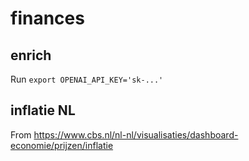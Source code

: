 # finances

## enrich

Run `export OPENAI_API_KEY='sk-...'`

## inflatie NL

From https://www.cbs.nl/nl-nl/visualisaties/dashboard-economie/prijzen/inflatie